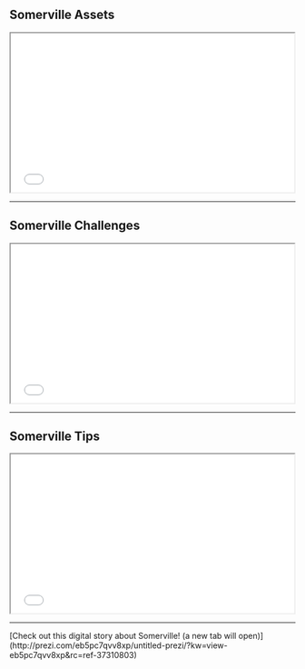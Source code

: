 ## Somerville Assets

<iframe src='//player.vimeo.com/video/114681561?title=0&amp;byline=0&amp;portrait=0&amp;autoplay=1' width='500' height='280' allowfullscreen></iframe>

___

## Somerville Challenges

<iframe src='//player.vimeo.com/video/112287603?title=0&amp;byline=0&amp;portrait=0&amp;autoplay=1' width='500' height='280' allowfullscreen></iframe>

___

## Somerville Tips

<iframe src='//player.vimeo.com/video/112287602?title=0&amp;byline=0&amp;portrait=0&amp;autoplay=1' width='500' height='280' allowfullscreen></iframe>

___

<div class='resource-external'>
[Check out this digital story about Somerville! (a new tab will open)](http://prezi.com/eb5pc7qvv8xp/untitled-prezi/?kw=view-eb5pc7qvv8xp&rc=ref-37310803)
</div>
